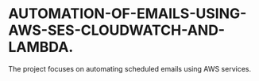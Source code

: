 # AUTOMATION-OF-EMAILS-USING-AWS-SES-CLOUDWATCH-AND-LAMBDA.
 The project focuses on automating scheduled emails using AWS services.
